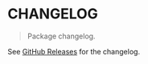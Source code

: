 # CHANGELOG

> Package changelog.

See [GitHub Releases](https://github.com/stdlib-js/datasets-spam-assassin/releases) for the changelog.